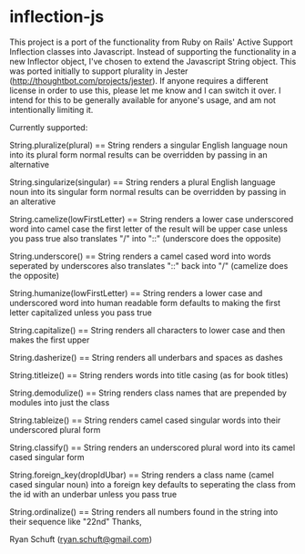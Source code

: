 # inflection-js
This project is a port of the functionality from Ruby on Rails' Active Support Inflection classes into Javascript. Instead of supporting the functionality in a new Inflector object, I've chosen to extend the Javascript String object. This was ported initially to support plurality in Jester (http://thoughtbot.com/projects/jester). If anyone requires a different license in order to use this, please let me know and I can switch it over. I intend for this to be generally available for anyone's usage, and am not intentionally limiting it.

Currently supported:

String.pluralize(plural) == String
  renders a singular English language noun into its plural form
  normal results can be overridden by passing in an alternative

String.singularize(singular) == String
  renders a plural English language noun into its singular form
  normal results can be overridden by passing in an alterative

String.camelize(lowFirstLetter) == String
  renders a lower case underscored word into camel case
  the first letter of the result will be upper case unless you pass true
  also translates "/" into "::" (underscore does the opposite)

String.underscore() == String
  renders a camel cased word into words seperated by underscores
  also translates "::" back into "/" (camelize does the opposite)

String.humanize(lowFirstLetter) == String
  renders a lower case and underscored word into human readable form
  defaults to making the first letter capitalized unless you pass true

String.capitalize() == String
  renders all characters to lower case and then makes the first upper

String.dasherize() == String
  renders all underbars and spaces as dashes

String.titleize() == String
  renders words into title casing (as for book titles)

String.demodulize() == String
  renders class names that are prepended by modules into just the class

String.tableize() == String
  renders camel cased singular words into their underscored plural form

String.classify() == String
  renders an underscored plural word into its camel cased singular form

String.foreign_key(dropIdUbar) == String
  renders a class name (camel cased singular noun) into a foreign key
  defaults to seperating the class from the id with an underbar unless
  you pass true

String.ordinalize() == String
  renders all numbers found in the string into their sequence like "22nd"
Thanks,

Ryan Schuft (ryan.schuft@gmail.com)
